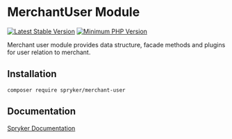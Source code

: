 # MerchantUser Module
[![Latest Stable Version](https://poser.pugx.org/spryker/merchant-user/v/stable.svg)](https://packagist.org/packages/spryker/merchant-user)
[![Minimum PHP Version](https://img.shields.io/badge/php-%3E%3D%208.1-8892BF.svg)](https://php.net/)

Merchant user module provides data structure, facade methods and plugins for user relation to merchant.

## Installation

```
composer require spryker/merchant-user
```

## Documentation

[Spryker Documentation](https://docs.spryker.com)
